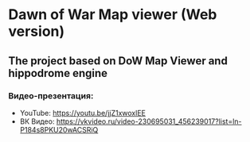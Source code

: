# Dawn of War Map viewer (Web version)
## The project based on DoW Map Viewer and hippodrome engine 

### Видео-презентация:
- YouTube: https://youtu.be/jjZ1xwoxlEE
- ВК Видео: https://vkvideo.ru/video-230695031_456239017?list=ln-P184s8PKU20wACSRiQ